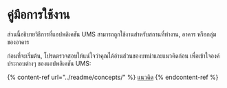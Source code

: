 # คู่มือการใช้งาน

ส่วนนี้อธิบายวิธีการที่แอปพลิเคชัน UMS สามารถถูกใช้งานสำหรับสถานที่ทำงาน, อาคาร หรือกลุ่มของอาคาร

ก่อนที่จะเริ่มต้น, โปรดตรวจสอบให้แน่ใจว่าคุณได้อ่านส่วนของบทนำและแนวคิดก่อน เพื่อเข้าใจองค์ประกอบต่างๆ ของแอปพลิเคชัน UMS:

{% content-ref url="../readme/concepts/" %}
[แนวคิด](../readme/concepts/)
{% endcontent-ref %}
